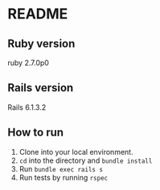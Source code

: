 # README

## Ruby version
ruby 2.7.0p0

## Rails version
Rails 6.1.3.2

## How to run

1. Clone into your local environment.
2. `cd` into the directory and `bundle install`
3. Run `bundle exec rails s`
4. Run tests by running `rspec`

